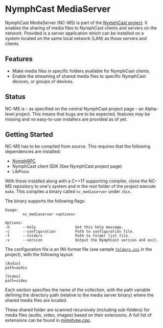 # NymphCast MediaServer #

NymphCast MediaServer (NC-MS) is part of the [NymphCast project](https://github.com/MayaPosch/NymphCast). It enables the sharing of media files to NymphCast clients and servers on the network. Provided is a server application which can be installed on a system located on the same local network (LAN) as those servers and clients.

## Features ##


* Make media files in specific folders available for NymphCast clients.
* Enable the streaming of shared media files to specific NymphCast devices, or groups of devices.

## Status ##

NC-MS is - as specified on the central NymphCast project page - an Alpha-level project. This means that bugs are to be expected, features may be missing and no easy-to-use installers are provided as of yet.


## Getting Started ##

NC-MS has to be compiled from source. This requires that the following dependencies are installed:

* [NymphRPC](https://github.com/MayaPosch/NymphRPC)
* NymphCast client SDK (See NymphCast project page)
* LibPoco

With these installed along with a C++17 supporting compiler, clone the NC-MS repository to one's system and in the root folder of the project execute `make`. This compiles a binary called `nc_mediaserver` under `/bin`.

The binary supports the following flags:

```
Usage:
        nc_mediaserver <options>

Options:
-h      --help                  Get this help message.
-c      --configuration         Path to configuration file.
-f      --folders               Path to folder list file.
-v      --version               Output the NymphCast version and exit.
```

The configuration file is an INI-format file (see sample [`folders.ini`](folders.ini) in the project), with the following layout:

```
[Audio]
path=audio

[Video]
path=video
```

Each section specifies the name of the collection, with the path variable defining the directory path (relative to the media server binary) where the shared media files are located. 

These shared folder are scanned recursively (including sub-folders) for media files (audio, video, images) based on their extensions. A full list of extensions can be found in [mimetype.cpp](src/mimetype.cpp).